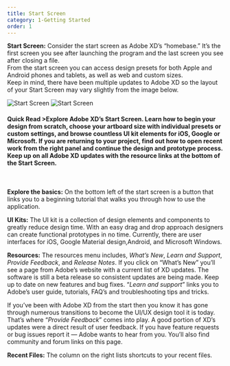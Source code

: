 ```yaml
---
title: Start Screen
category: 1-Getting Started
order: 1
---
```


**Start Screen:** Consider the start screen as Adobe XD’s “homebase.” It’s the first screen you see after launching the program and the last screen you see after closing a file.  
From the start screen you can access design presets for both Apple and Android phones and tablets, as well as web and custom sizes.  
Keep in mind, there have been multiple updates to Adobe XD so the layout of your Start Screen may vary slightly from the image below.

![Start Screen](https://iwilfried.github.io/Adobe-XD-eBook/images/XD-Start-01.png)
![Start Screen](https://iwilfried.github.io/Adobe-XD-eBook/images/XD-Details-01.png)   

#### Quick Read  >Explore Adobe XD’s Start Screen. Learn how to begin your design from scratch, choose your artboard size with individual presets or custom settings, and browse countless UI kit elements for iOS, Google or Microsoft. If you are returning to your project, find out how to open recent work from the right panel and continue the design and prototype process. Keep up on all Adobe XD updates with the resource links at the bottom of the Start Screen.    

&nbsp;   

**Explore the basics:** On the bottom left of the start screen is a button that links you to a beginning tutorial that walks you through how to use the application. 

**UI Kits:** The UI kit is a collection of design elements and components to greatly reduce design time. With an easy drag and drop approach designers can create functional prototypes in no time. Currently, there are user interfaces for iOS, Google Material design,Android, and Microsoft Windows.

**Resources:** The resources menu includes, *What’s New*, *Learn and Support*, *Provide Feedback*, and *Release Notes*. If you click on “What’s New” you’ll see a page from Adobe’s website with a current list of XD updates. The software is still a beta release so consistent updates are being made. Keep up to date on new features and bug fixes. “*Learn and support*” links you to Adobe’s user guide, tutorials, FAQ’s and troubleshooting tips and tricks.  

If you’ve been with Adobe XD from the start then you know it has gone through numerous transitions to become the UI/UX design tool it is today. That’s where “*Provide Feedback*” comes into play. A good portion of XD’s updates were a direct result of user feedback. If you have feature requests or bug issues report it — Adobe wants to hear from you. You’ll also find community and forum links on this page. 

**Recent Files:** The column on the right lists shortcuts to your recent files.
